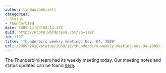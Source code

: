 ```yaml
---
author: lindausonhazell
categories:
- Status
- Thunderbird
date: 2009-11-04T08:14:34Z
guid: http://ucosp.wordpress.com/?p=1197
id: 1197
title: 'Thunderbird weekly meeting: Nov. 04, 2009'
url: /2009-2010/status/2009/11/thunderbird-weekly-meeting-nov-04-2009/
---
```


<div>
  <div>
    <p>
      The Thunderbird team had its weekly meeting today. Our meeting notes and status updates can be found <a href="https://wiki.mozilla.org/Thunderbird/ISPDB/StatusMeetings/2009-11-04">here</a>.
    </p>
  </div>
</div>

﻿
